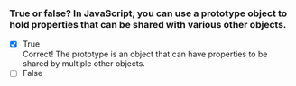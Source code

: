 ### True or false? In JavaScript, you can use a prototype object to hold properties that can be shared with various other objects.

- [x] True <br>
      Correct! The prototype is an object that can have properties to be shared by multiple other objects.
- [ ] False
